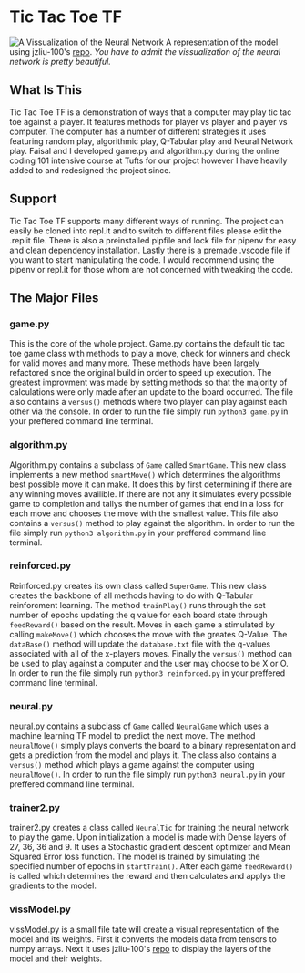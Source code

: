 # Tic Tac Toe TF
![A Vissualization of the Neural Network](/brain.png)
A representation of the model using jzliu-100's [repo](https://github.com/jzliu-100/visualize-neural-network). *You have to admit the vissualization of the neural network is pretty beautiful.* 
## What Is This
Tic Tac Toe TF is a demonstration of ways that a computer may play tic tac toe against a player. It features methods for player vs player and player vs computer. The computer has a number of different strategies it uses featuring random play, algorithmic play, Q-Tabular play and Neural Network play. Faisal and I developed game.py and algorithm.py during the online coding 101 intensive course at Tufts for our project however I have heavily added to and redesigned the project since.
## Support
Tic Tac Toe TF supports many different ways of running. The project can easily be cloned into repl.it and to switch to different files please edit the .replit file. There is also a preinstalled pipfile and lock file for pipenv for easy and clean dependency installation. Lastly there is a premade .vscode file if you want to start manipulating the code. I would recommend using the pipenv or repl.it for those whom are not concerned with tweaking the code. 
## The Major Files
### game.py
This is the core of the whole project. Game.py contains the default tic tac toe game class with methods to play a move, check for winners and check for valid moves and many more. These methods have been largely refactored since the original build in order to speed up execution. The greatest improvment was made by setting methods so that the majority of calculations were only made after an update to the board occurred. The file also contains a `versus()` methods where two player can play against each other via the console. In order to run the file simply run `python3 game.py` in your preffered command line terminal.
### algorithm.py
Algorithm.py contains a subclass of `Game` called `SmartGame`. This new class implements a new method `smartMove()` which determines the algorithms best possible move it can make. It does this by first determining if there are any winning moves availible. If there are not any it simulates every possible game to completion and tallys the number of games that end in a loss for each move and chooses the move with the smallest value. This file also contains a `versus()` method to play against the algorithm. In order to run the file simply run `python3 algorithm.py` in your preffered command line terminal.
### reinforced.py
Reinforced.py creates its own class called `SuperGame`. This new class creates the backbone of all methods having to do with Q-Tabular reinforcment learning. The method `trainPlay()` runs through the set number of epochs updating the q value for each board state through `feedReward()` based on the result. Moves in each game a stimulated by calling `makeMove()` which chooses the move with the greates Q-Value. The `dataBase()` method will update the `database.txt` file with the q-values associated with all of the x-players moves. Finally the `versus()` method can be used to play against a computer and the user may choose to be X or O. In order to run the file simply run `python3 reinforced.py` in your preffered command line terminal.
### neural.py
neural.py contains a subclass of `Game` called `NeuralGame` which uses a machine learning TF model to predict the next move. The method `neuralMove()` simply plays converts the board to a binary representation and gets a prediction from the model and plays it. The class also contains a `versus()` method which plays a game against the computer using `neuralMove()`. In order to run the file simply run `python3 neural.py` in your preffered command line terminal.
### trainer2.py
trainer2.py creates a class called `NeuralTic` for training the neural network to play the game. Upon initialization a model is made with Dense layers of 27, 36, 36 and 9. It uses a Stochastic gradient descent optimizer and Mean Squared Error loss function. The model is trained by simulating the specified number of epochs in `startTrain()`. After each game `feedReward()` is called which determines the reward and then calculates and applys the gradients to the model.
### vissModel.py
vissModel.py is a small file tate will create a visual representation of the model and its weights. First it converts the models data from tensors to numpy arrays. Next it uses jzliu-100's [repo](https://github.com/jzliu-100/visualize-neural-network) to display the layers of the model and their weights. 

